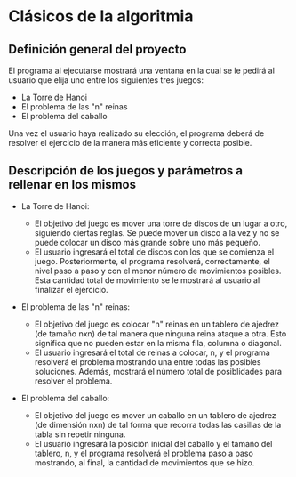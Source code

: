 # Clásicos de la algoritmia

## Definición general del proyecto

El programa al ejecutarse mostrará una ventana en la cual se le pedirá al usuario que elija uno entre los siguientes tres juegos:
 - La Torre de Hanoi
 - El problema de las "n" reinas
 - El problema del caballo

Una vez el usuario haya realizado su elección, el programa deberá de resolver el ejercicio de la manera más eficiente y correcta posible.

## Descripción de los juegos y parámetros a rellenar en los mismos
 - La Torre de Hanoi:
   - El objetivo del juego es mover una torre de discos de un lugar a otro, siguiendo ciertas reglas. Se puede mover un disco a la vez y no se puede colocar un disco más grande sobre uno más pequeño.
   - El usuario ingresará el total de discos con los que se comienza el juego. Posteriormente, el programa resolverá, correctamente, el nivel paso a paso y con el menor número de movimientos posibles. Esta cantidad total de movimiento se le mostrará al usuario al finalizar el ejercicio.
 
 - El problema de las "n" reinas:
   - El objetivo del juego es colocar "n" reinas en un tablero de ajedrez (de tamaño nxn) de tal manera que ninguna reina ataque a otra. Esto significa que no pueden estar en la misma fila, columna o diagonal.
   - El usuario ingresará el total de reinas a colocar, n, y el programa resolverá el problema mostrando una entre todas las posibles soluciones. Además, mostrará el número total de posiblidades para resolver el problema.

 - El problema del caballo:
   - El objetivo del juego es mover un caballo en un tablero de ajedrez (de dimensión nxn) de tal forma que recorra todas las casillas de la tabla sin repetir ninguna. 
   - El usuario ingresará la posición inicial del caballo y el tamaño del tablero, n, y el programa resolverá el problema paso a paso mostrando, al final, la cantidad de movimientos que se hizo.
